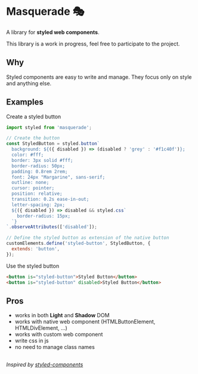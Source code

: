 # Masquerade 🎭
A library for __styled web components__.

This library is a work in progress, feel free to participate to the project.
## Why 
Styled components are easy to write and manage.
They focus only on style and anything else.

## Examples
Create a styled button
```javascript
import styled from 'masquerade';

// Create the button
const StyledButton = styled.button`
  background: ${({ disabled }) => (disabled ? 'grey' : '#f1c40f')};
  color: #fff;
  border: 3px solid #fff;
  border-radius: 50px;
  padding: 0.8rem 2rem;
  font: 24px "Margarine", sans-serif;
  outline: none;
  cursor: pointer;
  position: relative;
  transition: 0.2s ease-in-out;
  letter-spacing: 2px;
  ${({ disabled }) => disabled && styled.css`
    border-radius: 15px;
  `}
`.observeAttributes(['disabled']);

// Define the styled button as extension of the native button
customElements.define('styled-button', StyledButton, {
  extends: 'button',
});
```
Use the styled button
```html
<button is="styled-button">Styled Button</button>
<button is="styled-button" disabled>Styled Button</button>
```
## Pros
* works in both **Light** and **Shadow** DOM
* works with native web component (HTMLButtonElement, HTMLDivElement, ...)
* works with custom web component 
* write css in js
* no need to manage class names
##
_Inspired by [styled-components](https://github.com/styled-components/styled-components])_


